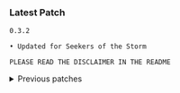 ### Latest Patch
`0.3.2`
```
• Updated for Seekers of the Storm

PLEASE READ THE DISCLAIMER IN THE README
```

<details>
    <summary>Previous patches</summary>

`0.3.1`
```
• Updated bepinex and mmhook dependencies for the Devotion patch
```
This update was kindly contributed by Moffein

`0.3.0`
```
• No longer uses Embedded Assets
• Removed warning spam during loading
• Slightly changed in-air idle animation
• Slightly increased the size of her ass
• Updated R2API dependencies
• Added config file that allows editing some (but not all) of her values
```
    
`0.2.1`
```
• Added CustomEmotesAPI support
```
    
`0.2.0`
```
• Added item displays

• Changed a tooltip in the survivor overview

• Fixed issue causing her to get stuck in the Bullet Heaven looping animation
```

`0.1.1`
```
• Changed Trigger Tap SFX (Thank you Moffein for the suggestion!)

• Crashing Comet's hidden invincibility buff will now extend for 0.3 seconds after the dash is done

• Gun Sling's gunshot SFX should now only play for the client that owns the projectile
```

`0.1.0`
```
• Initial release
```
</details>
